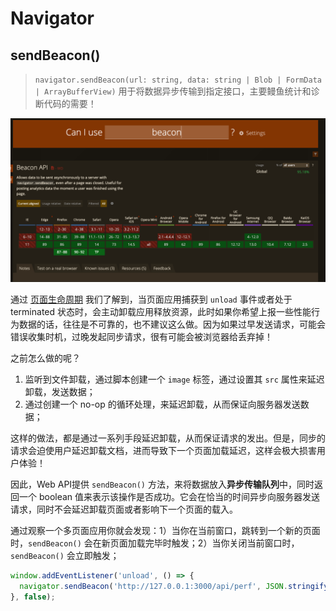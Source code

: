# Navigator



## sendBeacon()

> `navigator.sendBeacon(url: string, data: string | Blob | FormData | ArrayBufferView)` 用于将数据异步传输到指定接口，主要鳗鱼统计和诊断代码的需要！

<a href="https://caniuse.com/?search=beacon" target="blank"><img src="../assets/beacon.png" alt="beacon" /></a>



通过 [页面生命周期](https://7k7k.life/explores/webs/page-lifecycle.html) 我们了解到，当页面应用捕获到 `unload` 事件或者处于 terminated 状态时，会主动卸载应用释放资源，此时如果你希望上报一些性能行为数据的话，往往是不可靠的，也不建议这么做。因为如果过早发送请求，可能会错误收集时机，过晚发起同步请求，很有可能会被浏览器给丢弃掉！

之前怎么做的呢？

1. 监听到文件卸载，通过脚本创建一个 `image` 标签，通过设置其 `src` 属性来延迟卸载，发送数据；
2. 通过创建一个 no-op 的循环处理，来延迟卸载，从而保证向服务器发送数据；

这样的做法，都是通过一系列手段延迟卸载，从而保证请求的发出。但是，同步的请求会迫使用户延迟卸载文档，进而导致下一个页面加载延迟，这样会极大损害用户体验！

因此，Web API提供 `sendBeacon()` 方法，来将数据放入**异步传输队列**中，同时返回一个 boolean 值来表示该操作是否成功。它会在恰当的时间异步向服务器发送请求，同时不会延迟卸载页面或者影响下一个页面的载入。

通过观察一个多页面应用你就会发现：1）当你在当前窗口，跳转到一个新的页面时，`sendBeacon()` 会在新页面加载完毕时触发；2）当你关闭当前窗口时，`sendBeacon()` 会立即触发；

```javascript
window.addEventListener('unload', () => {
  navigator.sendBeacon('http://127.0.0.1:3000/api/perf', JSON.stringify(window.screen))
}, false);
```



